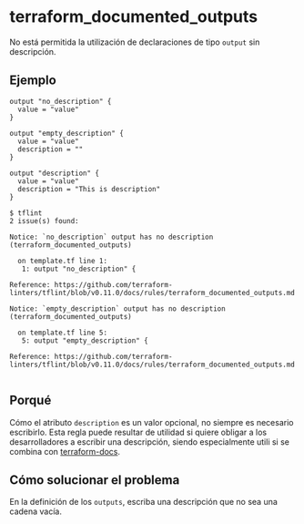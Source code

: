 # terraform_documented_outputs

No está permitida la utilización de declaraciones de tipo `output` sin descripción.

## Ejemplo

```hcl
output "no_description" {
  value = "value"
}

output "empty_description" {
  value = "value"
  description = ""
}

output "description" {
  value = "value"
  description = "This is description"
}
```

```
$ tflint
2 issue(s) found:

Notice: `no_description` output has no description (terraform_documented_outputs)

  on template.tf line 1:
   1: output "no_description" {

Reference: https://github.com/terraform-linters/tflint/blob/v0.11.0/docs/rules/terraform_documented_outputs.md

Notice: `empty_description` output has no description (terraform_documented_outputs)

  on template.tf line 5:
   5: output "empty_description" {

Reference: https://github.com/terraform-linters/tflint/blob/v0.11.0/docs/rules/terraform_documented_outputs.md
 
```

## Porqué

Cómo el atributo `description` es un valor opcional, no siempre es necesario escribirlo. Esta regla puede resultar de utilidad si quiere obligar a los desarrolladores a escribir una descripción, siendo especialmente utili si se combina con [terraform-docs](https://github.com/segmentio/terraform-docs).

## Cómo solucionar el problema

En la definición de los `outputs`, escriba una descripción que no sea una cadena vacía.
